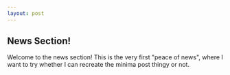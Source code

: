 ```yaml
---
layout: post
---
```


## News Section!


Welcome to the news section! This is the very first "peace of news", where I want to try whether I can recreate the minima post thingy or not.
